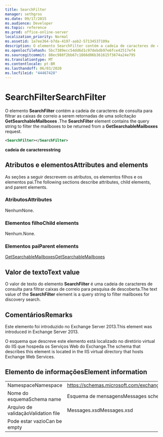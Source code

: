 ```yaml
---
title: SearchFilter
manager: sethgros
ms.date: 09/17/2015
ms.audience: Developer
ms.topic: reference
ms.prod: office-online-server
localization_priority: Normal
ms.assetid: 1a7ee364-b7da-4197-aab2-57134537109a
description: O elemento SearchFilter contém a cadeia de caracteres de consulta para filtrar as caixas de correio a serem retornadas de uma solicitação GetSearchableMailboxes.
ms.openlocfilehash: 5bc7389ecc54dd6d1c97debdb97e6fce42517ef4
ms.sourcegitcommit: 88ec988f2bb67c1866d06b361615f3674a24e795
ms.translationtype: MT
ms.contentlocale: pt-BR
ms.lasthandoff: 06/03/2020
ms.locfileid: "44467428"
---
```

# <a name="searchfilter"></a><span data-ttu-id="90bec-103">SearchFilter</span><span class="sxs-lookup"><span data-stu-id="90bec-103">SearchFilter</span></span>

<span data-ttu-id="90bec-104">O elemento **SearchFilter** contém a cadeia de caracteres de consulta para filtrar as caixas de correio a serem retornadas de uma solicitação **GetSearchableMailboxes** .</span><span class="sxs-lookup"><span data-stu-id="90bec-104">The **SearchFilter** element contains the query string to filter the mailboxes to be returned from a **GetSearchableMailboxes** request.</span></span> 
  
```XML
<SearchFilter></SearchFilter>
```

 <span data-ttu-id="90bec-105">**cadeia de caracteres**</span><span class="sxs-lookup"><span data-stu-id="90bec-105">**string**</span></span>
## <a name="attributes-and-elements"></a><span data-ttu-id="90bec-106">Atributos e elementos</span><span class="sxs-lookup"><span data-stu-id="90bec-106">Attributes and elements</span></span>

<span data-ttu-id="90bec-107">As seções a seguir descrevem os atributos, os elementos filhos e os elementos pai.</span><span class="sxs-lookup"><span data-stu-id="90bec-107">The following sections describe attributes, child elements, and parent elements.</span></span>
  
### <a name="attributes"></a><span data-ttu-id="90bec-108">Atributos</span><span class="sxs-lookup"><span data-stu-id="90bec-108">Attributes</span></span>

<span data-ttu-id="90bec-109">Nenhum</span><span class="sxs-lookup"><span data-stu-id="90bec-109">None.</span></span>
  
### <a name="child-elements"></a><span data-ttu-id="90bec-110">Elementos filho</span><span class="sxs-lookup"><span data-stu-id="90bec-110">Child elements</span></span>

<span data-ttu-id="90bec-111">Nenhum.</span><span class="sxs-lookup"><span data-stu-id="90bec-111">None.</span></span>
  
### <a name="parent-elements"></a><span data-ttu-id="90bec-112">Elementos pai</span><span class="sxs-lookup"><span data-stu-id="90bec-112">Parent elements</span></span>

[<span data-ttu-id="90bec-113">GetSearchableMailboxes</span><span class="sxs-lookup"><span data-stu-id="90bec-113">GetSearchableMailboxes</span></span>](getsearchablemailboxes.md)
  
## <a name="text-value"></a><span data-ttu-id="90bec-114">Valor de texto</span><span class="sxs-lookup"><span data-stu-id="90bec-114">Text value</span></span>

<span data-ttu-id="90bec-115">O valor de texto do elemento **SearchFilter** é uma cadeia de caracteres de consulta para filtrar caixas de correio para pesquisa de descoberta.</span><span class="sxs-lookup"><span data-stu-id="90bec-115">The text value of the **SearchFilter** element is a query string to filter mailboxes for discovery search.</span></span> 
  
## <a name="remarks"></a><span data-ttu-id="90bec-116">Comentários</span><span class="sxs-lookup"><span data-stu-id="90bec-116">Remarks</span></span>

<span data-ttu-id="90bec-117">Este elemento foi introduzido no Exchange Server 2013.</span><span class="sxs-lookup"><span data-stu-id="90bec-117">This element was introduced in Exchange Server 2013.</span></span>
  
<span data-ttu-id="90bec-118">O esquema que descreve este elemento está localizado no diretório virtual do IIS que hospeda os Serviços Web do Exchange.</span><span class="sxs-lookup"><span data-stu-id="90bec-118">The schema that describes this element is located in the IIS virtual directory that hosts Exchange Web Services.</span></span>
  
## <a name="element-information"></a><span data-ttu-id="90bec-119">Elemento de informações</span><span class="sxs-lookup"><span data-stu-id="90bec-119">Element information</span></span>

|||
|:-----|:-----|
|<span data-ttu-id="90bec-120">Namespace</span><span class="sxs-lookup"><span data-stu-id="90bec-120">Namespace</span></span>  <br/> |https://schemas.microsoft.com/exchange/services/2006/messages  <br/> |
|<span data-ttu-id="90bec-121">Nome do esquema</span><span class="sxs-lookup"><span data-stu-id="90bec-121">Schema name</span></span>  <br/> |<span data-ttu-id="90bec-122">Esquema de mensagens</span><span class="sxs-lookup"><span data-stu-id="90bec-122">Messages schema</span></span>  <br/> |
|<span data-ttu-id="90bec-123">Arquivo de validação</span><span class="sxs-lookup"><span data-stu-id="90bec-123">Validation file</span></span>  <br/> |<span data-ttu-id="90bec-124">Messages.xsd</span><span class="sxs-lookup"><span data-stu-id="90bec-124">Messages.xsd</span></span>  <br/> |
|<span data-ttu-id="90bec-125">Pode estar vazio</span><span class="sxs-lookup"><span data-stu-id="90bec-125">Can be empty</span></span>  <br/> ||
   

